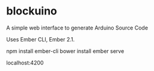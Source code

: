 # blockuino
A simple web interface to generate Arduino Source Code

Uses Ember CLI, Ember 2.1. 

npm install ember-cli
bower install
ember serve

localhost:4200
